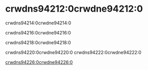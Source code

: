 # crwdns94212:0crwdne94212:0

<p class="description">crwdns94214:0crwdne94214:0</p>

crwdns94216:0crwdne94216:0

crwdns94218:0crwdne94218:0

crwdns94220:0crwdne94220:0 crwdns94222:0crwdne94222:0

[crwdns94226:0crwdne94226:0](crwdns94224:0crwdne94224:0)